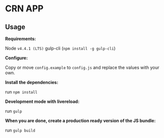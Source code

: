 # CRN APP

## Usage

__Requirements:__

Node `v4.4.1 (LTS)` 
gulp-cli (`npm install -g gulp-cli`)

__Configure:__

Copy or move `config.example` to `config.js` and replace the values with your own.

__Install the dependencies:__

run `npm install`

__Development mode with livereload:__

run `gulp`

__When you are done, create a production ready version of the JS bundle:__

run `gulp build`

